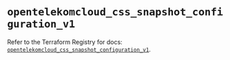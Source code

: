 # `opentelekomcloud_css_snapshot_configuration_v1`

Refer to the Terraform Registry for docs: [`opentelekomcloud_css_snapshot_configuration_v1`](https://registry.terraform.io/providers/opentelekomcloud/opentelekomcloud/1.36.28/docs/resources/css_snapshot_configuration_v1).
